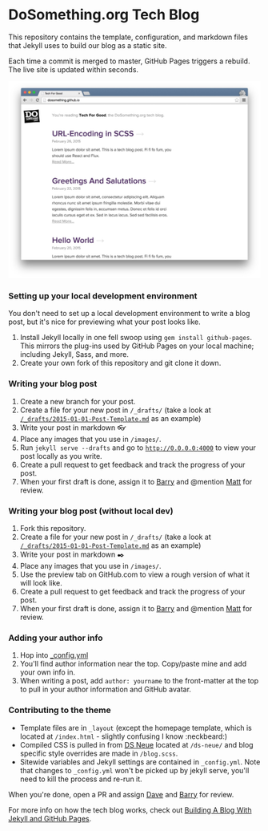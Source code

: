 # DoSomething.org Tech Blog

This repository contains the template, configuration, and markdown files that Jekyll uses to build our blog as a static site.

Each time a commit is merged to master, GitHub Pages triggers a rebuild. The live site is updated within seconds.

![DoSomething Tech Blog](/assets/images/dosomething-tech-blog.jpg "DoSomething Tech Blog")

### Setting up your local development environment

You don't need to set up a local development environment to write a blog post, but it's nice for previewing what your post looks like.

1. Install Jekyll locally in one fell swoop using `gem install github-pages`. This mirrors the plug-ins used by GitHub Pages on your local machine; including Jekyll, Sass, and more.
1. Create your own fork of this repository and git clone it down.

### Writing your blog post

1. Create a new branch for your post.
1. Create a file for your new post in `/_drafts/` (take a look at [`/_drafts/2015-01-01-Post-Template.md`](https://github.com/DoSomething/dosomething.github.io/blob/master/_drafts/2015-01-01-Post-Template.md) as an example)
1. Write your post in markdown :eyeglasses:
1. Place any images that you use in `/images/`.
1. Run `jekyll serve --drafts` and go to [`http://0.0.0.0:4000`](http://0.0.0.0:4000) to view your post locally as you write.
1. Create a pull request to get feedback and track the progress of your post.
1. When your first draft is done, assign it to [Barry](https://github.com/barryclark/) and @mention [Matt](http://www.github.com/mshmsh5000) for review.

### Writing your blog post (without local dev)

1. Fork this repository.
1. Create a file for your new post in `/_drafts/` (take a look at [`/_drafts/2015-01-01-Post-Template.md`](https://github.com/DoSomething/dosomething.github.io/blob/master/_drafts/2015-01-01-Post-Template.md) as an example)
1. Write your post in markdown :black_nib:
1. Place any images that you use in `/images/`.
1. Use the preview tab on GitHub.com to view a rough version of what it will look like.
1. Create a pull request to get feedback and track the progress of your post.
1. When your first draft is done, assign it to [Barry](https://github.com/barryclark/) and @mention [Matt](http://www.github.com/mshmsh5000) for review.

### Adding your author info

1. Hop into [_config.yml](https://github.com/DoSomething/dosomething.github.io/blob/master/_config.yml)
1. You'll find author information near the top. Copy/paste mine and add your own info in.
1. When writing a post, add `author: yourname` to the front-matter at the top to pull in your author information and GitHub avatar.

### Contributing to the theme

- Template files are in `_layout` (except the homepage template, which is located at `/index.html` - slightly confusing I know :neckbeard:)
- Compiled CSS is pulled in from [DS Neue](http://neue.dosomething.org) located at `/ds-neue/` and blog specific style overrides are made in `/blog.scss`.
- Sitewide variables and Jekyll settings are contained in `_config.yml`. Note that changes to `_config.yml` won't be picked up by jekyll serve, you'll need to kill the process and re-run it.

When you're done, open a PR and assign [Dave](http://www.github.com/dfurnes/) and [Barry](http://www.github.com/barryclark) for review.

For more info on how the tech blog works, check out [Building A Blog With Jekyll and GitHub Pages](http://www.smashingmagazine.com/2014/08/01/build-blog-jekyll-github-pages/).
